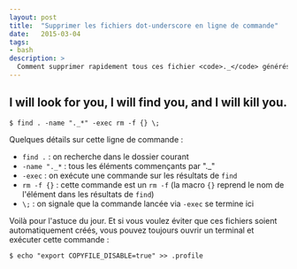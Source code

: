 ```yaml
---
layout: post
title:  "Supprimer les fichiers dot-underscore en ligne de commande"
date:   2015-03-04
tags:
- bash
description: >
  Comment supprimer rapidement tous ces fichier <code>._</code> générés par Mac OS X ?
---
```


## I will look for you, I will find you, and I will kill you.

    $ find . -name "._*" -exec rm -f {} \;

Quelques détails sur cette ligne de commande :

- `find .` : on recherche dans le dossier courant
- `-name "._*` : tous les éléments commençants par "._"
- `-exec` : on exécute une commande sur les résultats de `find`
- `rm -f {}` : cette commande est un `rm -f` (la macro `{}` reprend le nom de l'élément dans les résultats de `find`)
- `\;` : on signale que la commande lancée via `-exec` se termine ici

Voilà pour l'astuce du jour. Et si vous voulez éviter que ces fichiers soient automatiquement créés, vous pouvez toujours ouvrir un terminal et exécuter cette commande :

    $ echo "export COPYFILE_DISABLE=true" >> .profile